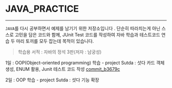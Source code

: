 # JAVA_PRACTICE
---

`JAVA`를 다시 공부하면서 예제를 남기기 위한 저장소입니다 .
단순히 따라치는게 아닌 스스로 고민을 담은 코드와 함께,
JUnit Test 코드를 작성하여 자바 학습과 테스트코드 연습 두 마리 토끼를 모두 잡는데 목적이 있습니다.
 
> 학습용 서적  : 자바의 정석 3판(저자 : 남궁성)

1일 : OOP(Object-oriented programming) 학습 - project Sutda : 섯다 카드 객체 생성, ENUM 활용, Junit 테스트 코드 작성
[commit_b3679c](https://github.com/sihyung92/java_practice/commit/b3679c17b7226a9b298c577550d666e1741240d4)

2일 : OOP 학습 - project Sutda : 섯다 기능 확장